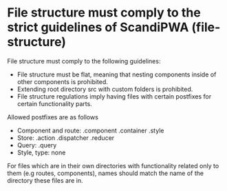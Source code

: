 # File structure must comply to the strict guidelines of ScandiPWA (file-structure)

File structure must comply to the following guidelines:
- File structure must be flat, meaning that nesting components inside of other components is prohibited.
- Extending root directory src with custom folders is prohibited.
- File structure regulations imply having files with certain postfixes for certain functionality parts.

Allowed postfixes are as follows
- Component and route: .component .container .style
- Store: .action .dispatcher .reducer
- Query: .query
- Style, type: none

For files which are in their own directories with functionality related only to them (e.g routes, components), names should match the name of the directory these files are in.
